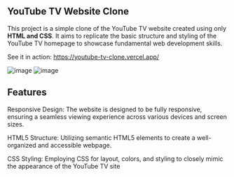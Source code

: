 <h2><b>YouTube TV Website Clone</b></h2>

This project is a simple clone of the YouTube TV website created using only **HTML and CSS**. 
It aims to replicate the basic structure and styling of the YouTube TV homepage to showcase fundamental web development skills.

See it in action: https://youtube-tv-clone.vercel.app/

![image](https://github.com/dominicjibinjames/Youtube_TV_Clone/assets/108563808/e90d9e21-44f7-4687-af53-ae268a174857)
![image](https://github.com/dominicjibinjames/Youtube_TV_Clone/assets/108563808/e1ecb832-9785-4dd4-afc2-ad3b72995abf)


<h2><b>Features</b></h2>
Responsive Design: The website is designed to be fully responsive, ensuring a seamless viewing experience across various devices and screen sizes.

HTML5 Structure: Utilizing semantic HTML5 elements to create a well-organized and accessible webpage.

CSS Styling: Employing CSS for layout, colors, and styling to closely mimic the appearance of the YouTube TV site
